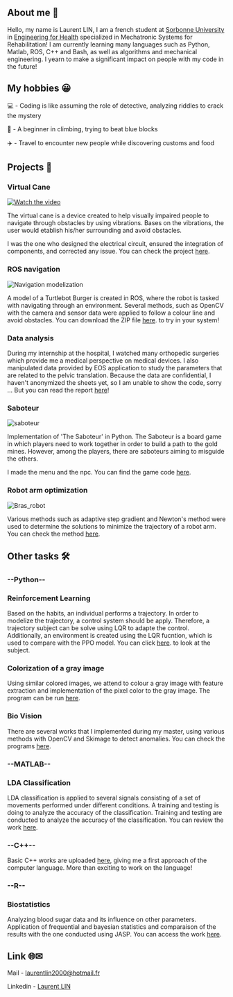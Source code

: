 ## About me 🙂
  Hello, my name is Laurent LIN, I am a french student at [Sorbonne University](https://www.sorbonne-universite.fr/) in [Engineering for Health](https://sciences.sorbonne-universite.fr/formation-sciences/offre-de-formation/masters/master-electronique-energie-electrique-automatique-1) specialized in Mechatronic Systems for Rehabilitation! I am currently learning many languages such as Python, Matlab, ROS, C++ and Bash, as well as algorithms and mechanical engineering. I yearn to make a significant impact on people with my code in the future!
## My hobbies 😀
 💻 - Coding is like assuming the role of detective, analyzing riddles to crack the mystery 
 
 🧗 - A beginner in climbing, trying to beat blue blocks
 
 ✈️ - Travel to encounter new people while discovering customs and food

## Projects 🎯
### Virtual Cane 
[![Watch the video](https://github.com/Miightx/Miightx/assets/117952621/9b5f5562-5f27-4536-94db-40ac95d8bcfb)](https://youtu.be/v2bWXBLFIaI)

The virtual cane is a device created to help visually impaired people to navigate through obstacles by using vibrations. Bases on the vibrations, the user would etablish his/her surrounding and avoid obstacles. 

I was the one who designed the electrical circuit, ensured the integration of components, and corrected any issue. You can check the project [here](https://github.com/Miightx/virtual-cane).

### ROS navigation
![Navigation modelization ](https://github.com/Miightx/turtlebot_burger-navigation/assets/117952621/d6ba08c4-175b-4637-b4cd-12ea9a7457d1)

A model of a Turtlebot Burger is created in ROS, where the robot is tasked with navigating through an environment. Several methods, such as OpenCV with the camera and sensor data were applied to follow a colour line and avoid obstacles. You can download the ZIP file [here](https://github.com/Miightx/turtlebot_burger-navigation). to try in your system!

### Data analysis
During my internship at the hospital, I watched many orthopedic surgeries which provide me a medical perspective on medical devices. I also manipulated data provided by EOS application to study the parameters that are related to the pelvic translation. Because the data are confidential, I haven't anonymized the sheets yet, so I am unable to show the code, sorry ... But you can read the report [here](https://github.com/Miightx/Data-analysis-pelvic-translation-/blob/main/Rapport_Stage_compressed.pdf)!

### Saboteur
![saboteur](https://github.com/Miightx/Miightx/assets/117952621/8f4878c8-3952-4648-9815-a262f47d8a4e)

Implementation of 'The Saboteur' in Python. The Saboteur is a board game in which players need to work together in order to build a path to the gold mines. However, among the players, there are saboteurs aiming to misguide the others.

I made the menu and the npc. You can find the game code  [here](https://github.com/Miightx/Saboteur/tree/main).

### Robot arm optimization
![Bras_robot](https://github.com/Miightx/robot_arm_optimization/assets/117952621/259e57e8-25c9-48c5-821b-70f70ac234d2)

Various methods such as adaptive step gradient and Newton's method were used to determine the solutions to minimize the trajectory of a robot arm. You can check the method [here](https://github.com/Miightx/robot_arm_optimization).

## Other tasks 🛠️
### --Python--

### Reinforcement Learning
Based on the habits, an individual performs a trajectory. In order to modelize the trajectory, a control system should be apply. Therefore, a trajectory subject can be solve using LQR to adapte the control. Additionally, an environment is created using the LQR fucntion, which is used to compare with the PPO model. You can click [here](https://github.com/Miightx/RL-solving-LQR-with-PPO). to look at the subject.

### Colorization of a gray image

Using similar colored images, we attend to colour a gray image with feature extraction and implementation of the pixel color to the gray image. The program can be run [here](https://github.com/Miightx/Gray_images_to-colored).

### Bio Vision
There are several works that I implemented during my master, using various methods with OpenCV and Skimage to detect anomalies. You can check the programs [here](https://github.com/Miightx/Vision-bio).


### --MATLAB--

### LDA Classification
LDA classification is applied to several signals consisting of a set of movements performed under different conditions. A training and testing is doing to analyze the accuracy of the classification. Training and testing are conducted to analyze the accuracy of the classification. You can review the work [here](https://github.com/Miightx/Classification-of-experimentally-acquired-EMG-signals).

### --C++--
Basic C++ works are uploaded [here](https://github.com/Miightx/Cpp-practices), giving me a first approach of the computer language. More than exciting to work on the language!

### --R--
### Biostatistics
Analyzing blood sugar data and its influence on other parameters. Application of frequential and bayesian statistics and comparaison of the results with the one conducted using JASP. You can access the work [here](https://github.com/Miightx/Basic-statistics-in-R).

## Link 🌐✉︎
Mail - <a href="mailto:laurentlin2000@hotmail.fr">laurentlin2000@hotmail.fr</a>

Linkedin - [Laurent LIN](https://www.linkedin.com/in/laurent-lin-4024b7240/)
<!--
**Miightx/Miightx** is a ✨ _special_ ✨ repository because its `README.md` (this file) appears on your GitHub profile.

Here are some ideas to get you started:

- 🔭 I’m currently working on ...
- 🌱 I’m currently learning ...
- 👯 I’m looking to collaborate on ...
- 🤔 I’m looking for help with ...
- 💬 Ask me about ...
- 📫 How to reach me: ...
- 😄 Pronouns: ...
- ⚡ Fun fact: ...
-->

